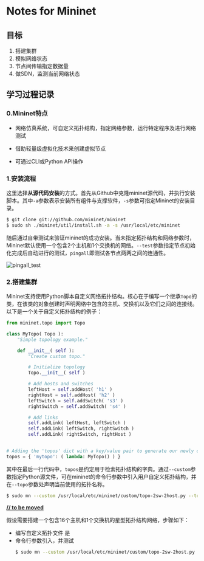 # Notes for Mininet

## 目标

1. 搭建集群
2. 模拟网络状态
3. 节点间传输指定数据量
4. 做SDN，监测当前网络状态

## 学习过程记录

### 0.Mininet特点

* 网络仿真系统，可自定义拓扑结构，指定网络参数，运行特定程序及进行网络测试

* 借助轻量级虚拟化技术来创建虚拟节点

* 可通过CLI或Python API操作

### 1.安装流程

这里选择**从源代码安装**的方式。首先从Github中克隆mininet源代码，并执行安装脚本。其中```-a```参数表示安装所有组件与支撑软件，```-s```参数可指定Mininet的安装目录。

```bash
$ git clone git://github.com/mininet/mininet
$ sudo sh ./mininet/util/install.sh -a -s /usr/local/etc/mininet
```

随后通过自带测试来验证mininet的成功安装。当未指定拓扑结构和网络参数时，Mininet默认使用一个包含2个主机和1个交换机的网络。```--test```参数指定节点初始化完成后自动进行的测试，```pingall```即测试各节点两两之间的连通性。

![pingall_test](file://C:\Users\Core\Code\pingall_test.jpg)

### 2.搭建集群

Mininet支持使用Python脚本自定义网络拓扑结构。核心在于编写一个继承```Topo```的类，在该类的对象创建时声明网络中包含的主机、交换机以及它们之间的连接线。以下是一个关于自定义拓扑结构的例子：

```python
from mininet.topo import Topo

class MyTopo( Topo ):
    "Simple topology example."

    def __init__( self ):
        "Create custom topo."

        # Initialize topology
        Topo.__init__( self )

        # Add hosts and switches
        leftHost = self.addHost( 'h1' )
        rightHost = self.addHost( 'h2' )
        leftSwitch = self.addSwitch( 's3' )
        rightSwitch = self.addSwitch( 's4' )

        # Add links
        self.addLink( leftHost, leftSwitch )
        self.addLink( leftSwitch, rightSwitch )
        self.addLink( rightSwitch, rightHost )

        
# Adding the 'topos' dict with a key/value pair to generate our newly define topology enables one to pass in '--topo=mytopo' from the command line.        
topos = { 'mytopo': ( lambda: MyTopo() ) }
```

其中在最后一行代码中，```topos```是约定用于检索拓扑结构的字典。通过```--custom```参数指定Python源文件，可在mininet的命令行参数中引入用户自定义拓扑结构，并在```--topo```参数处声明当前使用的拓扑名称。

```bash
$ sudo mn --custom /usr/local/etc/mininet/custom/topo-2sw-2host.py --topo mytopo --test pingall
```

**<u>// to be moved</u>**

假设需要搭建一个包含16个主机和1个交换机的星型拓扑结构网络，步骤如下：

- 编写自定义拓扑文件
是
- 命令行参数引入，并测试
  ```bash
  $ sudo mn --custom /usr/local/etc/mininet/custom/topo-2sw-2host.py --topo mytopo --test pingall
  ```

  